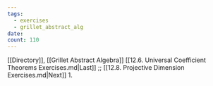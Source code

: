 ```yaml
---
tags:
  - exercises
  - grillet_abstract_alg
date:
count: 110
---
```

[[Directory]], [[Grillet Abstract Algebra]]
[[12.6. Universal Coefficient Theorems Exercises.md|Last]] ;; [[12.8. Projective Dimension Exercises.md|Next]]
1. 
